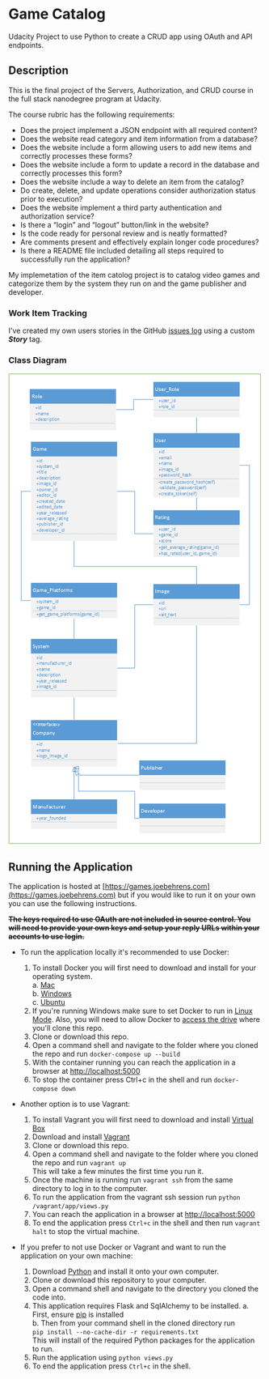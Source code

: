 # Game Catalog
Udacity Project to use Python to create a CRUD app using OAuth and API endpoints.

## Description
This is the final project of the Servers, Authorization, and CRUD course in the full stack nanodegree program at Udacity.

The course rubric has the following requirements:
- Does the project implement a JSON endpoint with all required content?
- Does the website read category and item information from a database?
- Does the website include a form allowing users to add new items and correctly processes these forms?
- Does the website include a form to update a record in the database and correctly processes this form?
- Does the website include a way to delete an item from the catalog?
- Do create, delete, and update operations consider authorization status prior to execution?
- Does the website implement a third party authentication and authorization service?
- Is there a “login” and “logout” button/link in the website?
- Is the code ready for personal review and is neatly formatted?
- Are comments present and effectively explain longer code procedures?
- Is there a README file included detailing all steps required to successfully run the application?

My implemetation of the item catolog project is to catalog video games and categorize them by the system they run on and the game publisher and developer.

### Work Item Tracking

I've created my own users stories in the GitHub [issues log](https://github.com/joseph-behrens/game-catalog/issues) using a custom _**Story**_ tag.

### Class Diagram

![Class Diagram Image](readme-content/udacity-game-classes.png)


## Running the Application

The application is hosted at [https://games.joebehrens.com](https://games.joebehrens.com) but if you would like to run it on your own you can use the following instructions.

~~**The keys required to use OAuth are not included in source control. You will need to provide your own keys and setup your reply URLs within your accounts to use login.**~~

- To run the application locally it's recommended to use Docker:
    1. To install Docker you will first need to download and install for your operating system.  
      a. [Mac](https://docs.docker.com/docker-for-mac/install/)  
      b. [Windows](https://docs.docker.com/docker-for-windows/install/#install-docker-for-windows-desktop-app)  
      c. [Ubuntu](https://docs.docker.com/install/linux/docker-ce/ubuntu/)
    2. If you're running Windows make sure to set Docker to run in [Linux Mode](https://docs.docker.com/docker-for-windows/#switch-between-windows-and-linux-containers). Also, you will need to allow Docker to [access the drive](https://docs.docker.com/docker-for-windows/#shared-drives) where you'll clone this repo.
    3. Clone or download this repo.
    4. Open a command shell and navigate to the folder where you cloned the repo and run `docker-compose up --build`
    5. With the container running you can reach the application in a browser at [http://localhost:5000](http://localhost:5000)
    6. To stop the container press Ctrl+c in the shell and run `docker-compose down`

- Another option is to use Vagrant:
    1. To install Vagrant you will first need to download and install [Virtual Box](https://www.virtualbox.org/wiki/Downloads)
    2. Download and install [Vagrant](https://www.vagrantup.com/downloads.html)
    3. Clone or download this repo.
    4. Open a command shell and navigate to the folder where you cloned the repo and run `vagrant up`  
    This will take a few minutes the first time you run it.
    5. Once the machine is running run `vagrant ssh` from the same directory to log in to the computer.
    6. To run the application from the vagrant ssh session run `python /vagrant/app/views.py`
    7. You can reach the application in a browser at [http://localhost:5000](http://localhost:5000)
    8. To end the application press `Ctrl+c` in the shell and then run `vagrant halt` to stop the virtual machine.
- If you prefer to not use Docker or Vagrant and want to run the application on your own machine:
    1. Download [Python](https://www.python.org/downloads/) and install it onto your own computer.
    2. Clone or download this repository to your computer.
    3. Open a command shell and navigate to the directory you cloned the code into.
    4. This application requires Flask and SqlAlchemy to be installed.
        a. First, ensure [pip](https://pip.pypa.io/en/stable/installing/) is installed  
        b. Then from your command shell in the cloned directory run  
        ```pip install --no-cache-dir -r requirements.txt```  
        This will install of the required Python packages for the application to run.
    5. Run the application using `python views.py`
    6. To end the application press `Ctrl+c` in the shell.
